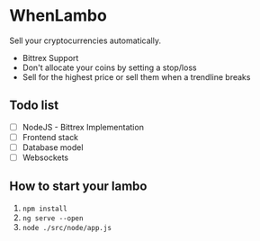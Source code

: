 # WhenLambo

Sell your cryptocurrencies automatically.

* Bittrex Support
* Don't allocate your coins by setting a stop/loss
* Sell for the highest price or sell them when a trendline breaks

## Todo list

- [ ] NodeJS - Bittrex Implementation
- [ ] Frontend stack
- [ ] Database model
- [ ] Websockets

## How to start your lambo
1. `npm install`
2. `ng serve --open`
3. `node ./src/node/app.js`
